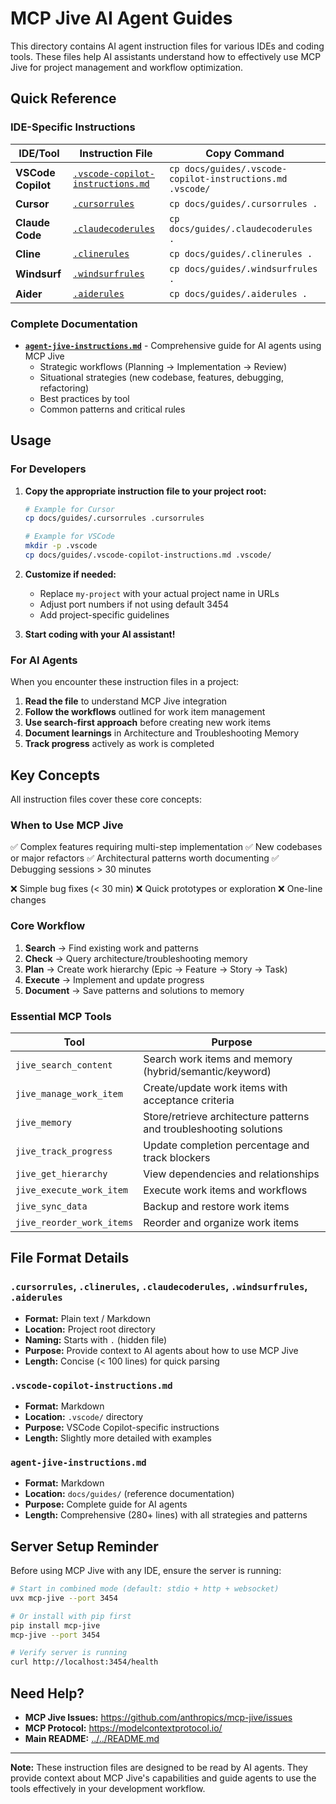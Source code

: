 # MCP Jive AI Agent Guides

This directory contains AI agent instruction files for various IDEs and coding tools. These files help AI assistants understand how to effectively use MCP Jive for project management and workflow optimization.

## Quick Reference

### IDE-Specific Instructions

| IDE/Tool | Instruction File | Copy Command |
|----------|-----------------|--------------|
| **VSCode Copilot** | [`.vscode-copilot-instructions.md`](.vscode-copilot-instructions.md) | `cp docs/guides/.vscode-copilot-instructions.md .vscode/` |
| **Cursor** | [`.cursorrules`](.cursorrules) | `cp docs/guides/.cursorrules .` |
| **Claude Code** | [`.claudecoderules`](.claudecoderules) | `cp docs/guides/.claudecoderules .` |
| **Cline** | [`.clinerules`](.clinerules) | `cp docs/guides/.clinerules .` |
| **Windsurf** | [`.windsurfrules`](.windsurfrules) | `cp docs/guides/.windsurfrules .` |
| **Aider** | [`.aiderules`](.aiderules) | `cp docs/guides/.aiderules .` |

### Complete Documentation

- **[`agent-jive-instructions.md`](agent-jive-instructions.md)** - Comprehensive guide for AI agents using MCP Jive
  - Strategic workflows (Planning → Implementation → Review)
  - Situational strategies (new codebase, features, debugging, refactoring)
  - Best practices by tool
  - Common patterns and critical rules

## Usage

### For Developers

1. **Copy the appropriate instruction file to your project root:**
   ```bash
   # Example for Cursor
   cp docs/guides/.cursorrules .cursorrules

   # Example for VSCode
   mkdir -p .vscode
   cp docs/guides/.vscode-copilot-instructions.md .vscode/
   ```

2. **Customize if needed:**
   - Replace `my-project` with your actual project name in URLs
   - Adjust port numbers if not using default 3454
   - Add project-specific guidelines

3. **Start coding with your AI assistant!**

### For AI Agents

When you encounter these instruction files in a project:

1. **Read the file** to understand MCP Jive integration
2. **Follow the workflows** outlined for work item management
3. **Use search-first approach** before creating new work items
4. **Document learnings** in Architecture and Troubleshooting Memory
5. **Track progress** actively as work is completed

## Key Concepts

All instruction files cover these core concepts:

### When to Use MCP Jive
✅ Complex features requiring multi-step implementation
✅ New codebases or major refactors
✅ Architectural patterns worth documenting
✅ Debugging sessions > 30 minutes

❌ Simple bug fixes (< 30 min)
❌ Quick prototypes or exploration
❌ One-line changes

### Core Workflow
1. **Search** → Find existing work and patterns
2. **Check** → Query architecture/troubleshooting memory
3. **Plan** → Create work hierarchy (Epic → Feature → Story → Task)
4. **Execute** → Implement and update progress
5. **Document** → Save patterns and solutions to memory

### Essential MCP Tools

| Tool | Purpose |
|------|---------|
| `jive_search_content` | Search work items and memory (hybrid/semantic/keyword) |
| `jive_manage_work_item` | Create/update work items with acceptance criteria |
| `jive_memory` | Store/retrieve architecture patterns and troubleshooting solutions |
| `jive_track_progress` | Update completion percentage and track blockers |
| `jive_get_hierarchy` | View dependencies and relationships |
| `jive_execute_work_item` | Execute work items and workflows |
| `jive_sync_data` | Backup and restore work items |
| `jive_reorder_work_items` | Reorder and organize work items |

## File Format Details

### `.cursorrules`, `.clinerules`, `.claudecoderules`, `.windsurfrules`, `.aiderules`
- **Format:** Plain text / Markdown
- **Location:** Project root directory
- **Naming:** Starts with `.` (hidden file)
- **Purpose:** Provide context to AI agents about how to use MCP Jive
- **Length:** Concise (< 100 lines) for quick parsing

### `.vscode-copilot-instructions.md`
- **Format:** Markdown
- **Location:** `.vscode/` directory
- **Purpose:** VSCode Copilot-specific instructions
- **Length:** Slightly more detailed with examples

### `agent-jive-instructions.md`
- **Format:** Markdown
- **Location:** `docs/guides/` (reference documentation)
- **Purpose:** Complete guide for AI agents
- **Length:** Comprehensive (280+ lines) with all strategies and patterns

## Server Setup Reminder

Before using MCP Jive with any IDE, ensure the server is running:

```bash
# Start in combined mode (default: stdio + http + websocket)
uvx mcp-jive --port 3454

# Or install with pip first
pip install mcp-jive
mcp-jive --port 3454

# Verify server is running
curl http://localhost:3454/health
```

## Need Help?

- **MCP Jive Issues:** https://github.com/anthropics/mcp-jive/issues
- **MCP Protocol:** https://modelcontextprotocol.io/
- **Main README:** [../../README.md](../../README.md)

---

**Note:** These instruction files are designed to be read by AI agents. They provide context about MCP Jive's capabilities and guide agents to use the tools effectively in your development workflow.
